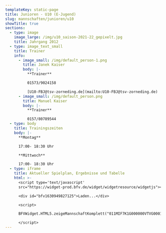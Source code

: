 ```yaml
---
templateKey: static-page
title: Junioren - U10 (E-Jugend)
slug: mannschaften/junioren/u10
showTitle: true
sections:
  - type: image
    image_large: /img/u10_saison-2021-22_gepixelt.jpg
    title: Jahrgang 2012
  - type: image_text_small
    title: Trainer
    info:
      - image_small: /img/default_person-1.png
        title: Janek Kaiser
        body: |-
          **Trainer**

          01573/9024158

          [U10-FBJ@tsv-zorneding.de](mailto:U10-FBJ@tsv-zorneding.de)
      - image_small: /img/default_person.png
        title: Manuel Kaiser
        body: |-
          **Trainer**

          0157/80789544
  - type: body
    title: Trainingszeiten
    body: |-
      **Montag**

      17:00- 18:30 Uhr

      **Mittwoch**

      17:00- 18:30 Uhr
  - type: iframe
    title: Aktueller Spielplan, Ergebnisse und Tabelle
    html: >-
      <script type='text/javascript'
      src="https://widget-prod.bfv.de/widget/widgetresource/widgetjs"></script>

      <div id="bfv1630949827125">Laden...</div>

      <script>

      BFVWidget.HTML5.zeigeMannschaftKomplett("011MIF7K1G000000VTVG0001VTR8C1K7", "bfv1630949827125", { height: "800", width: "350", selectedTab:BFVWidget.HTML5.mannschaftTabs.spiele, colorResults: "undefined" , colorNav: "undefined" , colorClubName : "undefined" , backgroundNav: "undefined"});

      </script>
---
```

